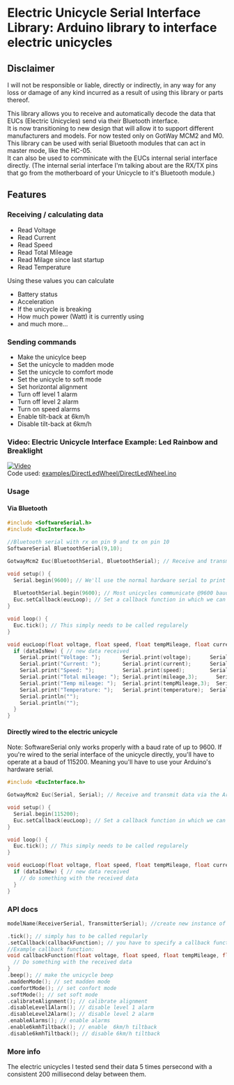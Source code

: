 # Electric Unicycle Serial Interface Library: Arduino library to interface electric unicycles

## Disclaimer

I will not be responsible or liable, directly or indirectly, in any way for any loss or damage of any kind incurred as a result of using this library or parts thereof.  

This library allows you to receive and automatically decode the data that EUCs (Electric Unicycles) send via their Bluetooth interface.  
It is now transitioning to new design that will allow it to support different manufacturers and models. For now tested only on GotWay MCM2 and M0.
This library can be used with serial Bluetooth modules that can act in master mode, like the HC-05.  
It can also be used to comminicate with the EUCs internal serial interface directly.
(The internal serial interface I'm talking about are the RX/TX pins that go from the motherboard of your Unicycle to it's Bluetooth module.)  

## Features

### Receiving / calculating data

- Read Voltage
- Read Current
- Read Speed
- Read Total Mileage
- Read Milage since last startup
- Read Temperature

Using these values you can calculate

- Battery status
- Acceleration
- If the unicycle is breaking
- How much power (Watt) it is currently using
- and much more...

### Sending commands

- Make the unicylce beep
- Set the unicycle to madden mode
- Set the unicycle to comfort mode
- Set the unicycle to soft mode
- Set horizontal alignment
- Turn off level 1 alarm
- Turn off level 2 alarm
- Turn on speed alarms
- Enable tilt-back at 6km/h
- Disable tilt-back at 6km/h

### Video: Electric Unicycle Interface Example: Led Rainbow and Breaklight

[![Video](https://img.youtube.com/vi/9l_gGwaTyRE/0.jpg)](https://www.youtube.com/watch?v=9l_gGwaTyRE)  
Code used: [examples/DirectLedWheel/DirectLedWheel.ino](examples/DirectLedWheel/DirectLedWheel.ino)

### Usage

#### Via Bluetooth

``` C++
#include <SoftwareSerial.h>
#include <EucInterface.h>

//Bluetooth serial with rx on pin 9 and tx on pin 10
SoftwareSerial BluetoothSerial(9,10);

GotwayMcm2 Euc(BluetoothSerial, BluetoothSerial); // Receive and transmit data via bluetooth to GotWay MCM2 EUC

void setup() {
  Serial.begin(9600); // We'll use the normal hardware serial to print out all the received data
  
  BluetoothSerial.begin(9600); // Most unicycles communicate @9600 baud over bluetooth
  Euc.setCallback(eucLoop); // Set a callback function in which we can receive all the data the unicycle sends
}

void loop() {
  Euc.tick(); // This simply needs to be called regularely
}

void eucLoop(float voltage, float speed, float tempMileage, float current, float temperature, float mileage, bool dataIsNew) {
  if (dataIsNew) { // new data received
    Serial.print("Voltage: ");       Serial.print(voltage);      Serial.println("V");
    Serial.print("Current: ");       Serial.print(current);      Serial.println("A");
    Serial.print("Speed: ");         Serial.print(speed);        Serial.println("km/h");
    Serial.print("Total mileage: "); Serial.print(mileage,3);      Serial.println("km");
    Serial.print("Temp mileage: ");  Serial.print(tempMileage,3);  Serial.println("km");
    Serial.print("Temperature: ");   Serial.print(temperature);  Serial.println(" deg Celsius");
    Serial.println("");
    Serial.println("");
  }
}
```

#### Directly wired to the electric unicycle

Note: SoftwareSerial only works properly with a baud rate of up to 9600.
If you're wired to the serial interface of the unicycle directly, you'll have to operate at a baud of 115200.
Meaning you'll have to use your Arduino's hardware serial.

``` C++
#include <EucInterface.h>

GotwayMcm2 Euc(Serial, Serial); // Receive and transmit data via the Arduino's hardware serial

void setup() {
  Serial.begin(115200);
  Euc.setCallback(eucLoop); // Set a callback function in which we can receive all the data the unicycle sends
}

void loop() {
  Euc.tick(); // This simply needs to be called regularely
}

void eucLoop(float voltage, float speed, float tempMileage, float current, float temperature, float mileage, bool dataIsNew) {
  if (dataIsNew) { // new data received
    // do something with the received data
  }
}
```

### API docs

``` C++
modelName(ReceiverSerial, TransmitterSerial); //create new instance of this class

.tick(); // simply has to be called regularly
.setCallback(callbackFunction); // you have to specify a callback function to which the class can send the data it receives from the unicycle
//Example callback function:
void callbackFunction(float voltage, float speed, float tempMileage, float current, float temperature, float mileage, bool dataIsNew) {
  // Do something with the received data
}
.beep(); // make the unicycle beep
.maddenMode(); // set madden mode
.comfortMode(); // set confort mode
.softMode(); // set soft mode
.calibrateAlignment(); // calibrate alignment
.disableLevel1Alarm(); // disable level 1 alarm
.disableLevel2Alarm(); // disable level 2 alarm
.enableAlarms(); // enable alarms
.enable6kmhTiltback(); // enable  6km/h tiltback
.disable6kmhTiltback(); // disable 6km/h tiltback
```

### More info

The electric unicycles I tested send their data 5 times persecond with a consistent 200 millisecond delay between them.